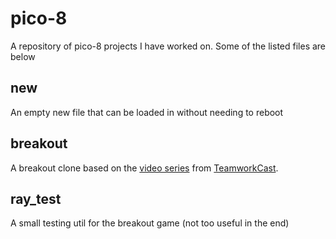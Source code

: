 # pico-8
A repository of pico-8 projects I have worked on. Some of the listed files are below

## new
An empty new file that can be loaded in without needing to reboot

## breakout
A breakout clone based on the [video series](https://www.youtube.com/playlist?list=PLYND9uft5u_1YCkmXiMrPU7tiBG3hIKAZ) from [TeamworkCast](https://www.youtube.com/channel/UC6sBpVHofXvPbtiRwnTG5wA).

## ray_test
A small testing util for the breakout game (not too useful in the end)
